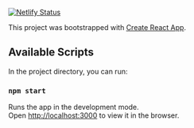 [![Netlify Status](https://api.netlify.com/api/v1/badges/07228b81-cd0a-4dd8-9368-8118f9154222/deploy-status)](https://app.netlify.com/sites/app-presupuesto-react/deploys)


This project was bootstrapped with [Create React App](https://github.com/facebook/create-react-app).

## Available Scripts

In the project directory, you can run:

### `npm start`

Runs the app in the development mode.<br />
Open [http://localhost:3000](http://localhost:3000) to view it in the browser.
